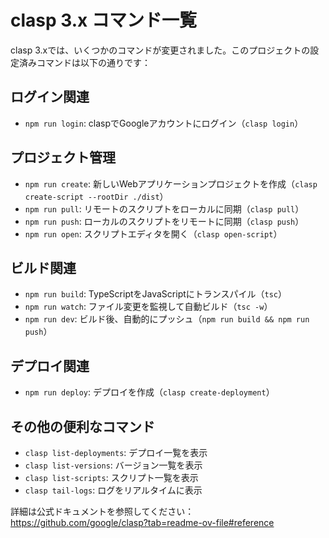# clasp 3.x コマンド一覧

clasp 3.xでは、いくつかのコマンドが変更されました。このプロジェクトの設定済みコマンドは以下の通りです：

## ログイン関連
- `npm run login`: claspでGoogleアカウントにログイン（`clasp login`）

## プロジェクト管理
- `npm run create`: 新しいWebアプリケーションプロジェクトを作成（`clasp create-script --rootDir ./dist`）
- `npm run pull`: リモートのスクリプトをローカルに同期（`clasp pull`）
- `npm run push`: ローカルのスクリプトをリモートに同期（`clasp push`）
- `npm run open`: スクリプトエディタを開く（`clasp open-script`）

## ビルド関連
- `npm run build`: TypeScriptをJavaScriptにトランスパイル（`tsc`）
- `npm run watch`: ファイル変更を監視して自動ビルド（`tsc -w`）
- `npm run dev`: ビルド後、自動的にプッシュ（`npm run build && npm run push`）

## デプロイ関連
- `npm run deploy`: デプロイを作成（`clasp create-deployment`）

## その他の便利なコマンド
- `clasp list-deployments`: デプロイ一覧を表示
- `clasp list-versions`: バージョン一覧を表示
- `clasp list-scripts`: スクリプト一覧を表示
- `clasp tail-logs`: ログをリアルタイムに表示

詳細は公式ドキュメントを参照してください：
https://github.com/google/clasp?tab=readme-ov-file#reference